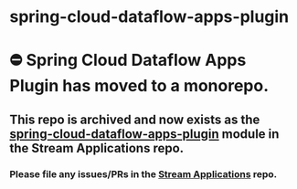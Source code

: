 # spring-cloud-dataflow-apps-plugin

# :no_entry: Spring Cloud Dataflow Apps Plugin has moved to a monorepo.
## This repo is archived and now exists as the [spring-cloud-dataflow-apps-plugin](https://github.com/spring-cloud/stream-applications/tree/main/spring-cloud-dataflow-apps-plugin) module in the Stream Applications repo.
### Please file any issues/PRs in the [Stream Applications](https://github.com/spring-cloud/stream-applications) repo.
